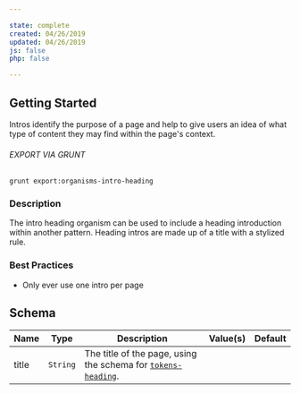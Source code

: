 ```yaml
---

state: complete
created: 04/26/2019
updated: 04/26/2019
js: false
php: false

---
```


## Getting Started

Intros identify the purpose of a page and help to give users an idea of what type of content they may find within the page's context.

###### EXPORT VIA GRUNT

```
grunt export:organisms-intro-heading
```


### Description

The intro heading organism can be used to include a heading introduction within another pattern. Heading intros are made up of a title with a stylized rule.


### Best Practices

- Only ever use one intro per page


## Schema

| Name      | Type      | Description                                                                             | Value(s)  | Default   |
|-----------|-----------|-----------------------------------------------------------------------------------------|-----------|-----------|
| title     | `String`  | The title of the page, using the schema for [`tokens-heading`][tokens-heading].         |           |           |


[tokens-heading]: /patterns/10-tokens-10-globals-heading/10-tokens-10-globals-heading.html

